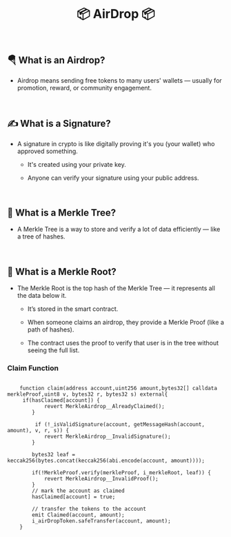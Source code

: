  <h1 align="center"> 📦 AirDrop 📦</h1>

 <br>

 ## 🪂  What is an Airdrop?

 - Airdrop means sending free tokens to many users' wallets — usually for promotion, reward, or community engagement.

 <br>

 ## ✍️  What is a Signature?

 - A signature in crypto is like digitally proving it's you (your wallet) who approved something.

      - It's created using your private key.

      - Anyone can verify your signature using your public address.

<br>

## 🌳  What is a Merkle Tree?

- A Merkle Tree is a way to store and verify a lot of data efficiently — like a tree of hashes.      

<br>

## 🧩  What is a Merkle Root?
- The Merkle Root is the top hash of the Merkle Tree — it represents all the data below it.

    - It’s stored in the smart contract.

    - When someone claims an airdrop, they provide a Merkle Proof (like a path of hashes).

    - The contract uses the proof to verify that user is in the tree without seeing the full list.
    
 
### Claim Function

```

    function claim(address account,uint256 amount,bytes32[] calldata merkleProof,uint8 v, bytes32 r, bytes32 s) external{
     if(hasClaimed[account]) {
            revert MerkleAirdrop__AlreadyClaimed();
        }

         if (!_isValidSignature(account, getMessageHash(account, amount), v, r, s)) {
            revert MerkleAirdrop__InvalidSignature();
        }

        bytes32 leaf = keccak256(bytes.concat(keccak256(abi.encode(account, amount))));

        if(!MerkleProof.verify(merkleProof, i_merkleRoot, leaf)) {
            revert MerkleAirdrop__InvalidProof();
        }
        // mark the account as claimed
        hasClaimed[account] = true;
 
        // transfer the tokens to the account
        emit Claimed(account, amount);
        i_airDropToken.safeTransfer(account, amount);
    }

```